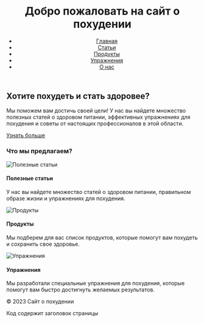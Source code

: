 <!DOCTYPE html>
<html>
<head>
	<title>Добро пожаловать на сайт о похудении</title>
	<meta charset="utf-8">
	<meta name="viewport" content="width=device-width, initial-scale=1.0">
	<link rel="stylesheet" type="text/css" href="style.css">
</head>
<body>
	<header>
		<h1>Добро пожаловать на сайт о похудении</h1>
		<nav>
			<ul>
				<li><a href="#">Главная</a></li>
				<li><a href="#">Статьи</a></li>
				<li><a href="#">Продукты</a></li>
				<li><a href="#">Упражнения</a></li>
				<li><a href="#">О нас</a></li>
			</ul>
		</nav>
	</header>
	<main>
		<section id="hero">
			<h2>Хотите похудеть и стать здоровее?</h2>
			<p>Мы поможем вам достичь своей цели! У нас вы найдете множество полезных статей о здоровом питании, эффективных упражнениях для похудения и советы от настоящих профессионалов в этой области.</p>
			<a href="#" class="btn btn-primary">Узнать больше</a>
		</section>
		<section id="features">
			<h3>Что мы предлагаем?</h3>
			<div class="feature">
				<img src="img/feature-1.jpg" alt="Полезные статьи">
				<h4>Полезные статьи</h4>
				<p>У нас вы найдете множество статей о здоровом питании, правильном образе жизни и упражнениях для похудения.</p>
			</div>
			<div class="feature">
				<img src="img/feature-2.jpg" alt="Продукты">
				<h4>Продукты</h4>
				<p>Мы подберем для вас список продуктов, которые помогут вам похудеть и сохранить свое здоровье.</p>
			</div>
			<div class="feature">
				<img src="img/feature-3.jpg" alt="Упражнения">
				<h4>Упражнения</h4>
				<p>Мы разработали специальные упражнения для похудения, которые помогут вам быстро достигнуть желаемых результатов.</p>
			</div>
		</section>
	</main>
	<footer>
		<p>&copy; 2023 Сайт о похудении</p>
	</footer>
</body>
</html>
Код содержит заголовок страницы

